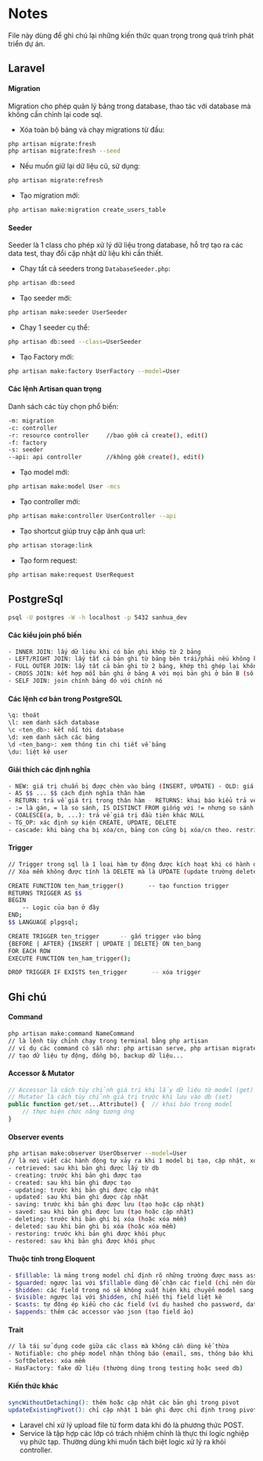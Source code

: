 # **Notes**

File này dùng để ghi chú lại những kiến thức quan trọng trong quá trình phát triển dự án.

## **Laravel**
#### Migration
Migration cho phép quản lý bảng trong database, thao tác với database mà không cần chỉnh lại code sql.
- Xóa toàn bộ bảng và chạy migrations từ đầu:
```bash
php artisan migrate:fresh
php artisan migrate:fresh --seed
```
- Nếu muốn giữ lại dữ liệu cũ, sử dụng:
```bash
php artisan migrate:refresh
```
- Tạo migration mới:
```bash
php artisan make:migration create_users_table
```
#### Seeder
Seeder là 1 class cho phép xử lý dữ liệu trong database, hỗ trợ tạo ra các data test, thay đổi cập nhật dữ liệu khi cần thiết.
- Chạy tất cả seeders trong `DatabaseSeeder.php`:
```bash
php artisan db:seed
```
- Tạo seeder mới:
```bash
php artisan make:seeder UserSeeder
```
- Chạy 1 seeder cụ thể:
```bash
php artisan db:seed --class=UserSeeder
```
- Tạo Factory mới:
```bash
php artisan make:factory UserFactory --model=User
```
#### **Các lệnh Artisan quan trọng**
Danh sách các tùy chọn phổ biến:
```bash
-m: migration
-c: controller
-r: resource controller     //bao gồm cả create(), edit()
-f: factory
-s: seeder
--api: api controller       //không gồm create(), edit()
```
- Tạo model mới:
```bash
php artisan make:model User -mcs
```
- Tạo controller mới:
```bash
php artisan make:controller UserController --api
```
- Tạo shortcut giúp truy cập ảnh qua url:
```bash
php artisan storage:link
```
- Tạo form request:
```bash
php artisan make:request UserRequest
```
## **PostgreSql**
```bash
psql -U postgres -W -h localhost -p 5432 sanhua_dev
```
#### **Các kiểu join phổ biến**
```bash
- INNER JOIN: lấy dữ liệu khi có bản ghi khớp từ 2 bảng
- LEFT/RIGHT JOIN: lấy tất cả bản ghi từ bảng bên trái/phải nếu không khớp bảng phải/trái trả về null
- FULL OUTER JOIN: lấy tất cả bản ghi từ 2 bảng, khớp thì ghép lại không khớp trả về null
- CROSS JOIN: kết hợp mỗi bản ghi ở bảng A với mọi bản ghi ở bản B (số lượng kết quả = n * m cách chọn)
- SELF JOIN: join chính bảng đó với chính nó
```
#### **Các lệnh cơ bản trong PostgreSQL**
```bash
\q: thoát
\l: xem danh sách database
\c <ten_db>: kết nối tới database
\d: xem danh sách các bảng
\d <ten_bang>: xem thông tin chi tiết về bảng
\du: liệt kê user
```
#### **Giải thích các định nghĩa**
```bash
- NEW: giá trị chuẩn bị được chèn vào bảng (INSERT, UPDATE) - OLD: giá trị cũ của bảng (UPDATE, DELETE)
- AS $$ ... $$ cách định nghĩa thân hàm
- RETURN: trả về giá trị trong thân hàm - RETURNS: khai báo kiểu trả về của hàm
- := là gán, = là so sánh, IS DISTINCT FROM giống với != nhưng so sánh cả kiểu NULL
- COALESCE(a, b, ...): trả về giá trị đầu tiên khác NULL
- TG_OP: xác định sự kiện CREATE, UPDATE, DELETE
- cascade: khi bảng cha bị xóa/cn, bảng con cũng bị xóa/cn theo. restrict: ngăn chặn việc xóa/cn bảng cha. set null: bảng cha bị xóa/cn bảng con đặt thành null.
```
#### **Trigger**
```bash
// Trigger trong sql là 1 loại hàm tự động được kích hoạt khi có hành động INSERT, UPDATE, DELETE, TRUNCATE xảy ra
// Xóa mềm không được tính là DELETE mà là UPDATE (update trường deleted_at)

CREATE FUNCTION ten_ham_trigger()       -- tạo function trigger
RETURNS TRIGGER AS $$
BEGIN
    -- Logic của bạn ở đây
END;
$$ LANGUAGE plpgsql;

CREATE TRIGGER ten_trigger      -- gắn trigger vào bảng
{BEFORE | AFTER} {INSERT | UPDATE | DELETE} ON ten_bang
FOR EACH ROW
EXECUTE FUNCTION ten_ham_trigger();

DROP TRIGGER IF EXISTS ten_trigger       -- xóa trigger
```
## **Ghi chú**
#### **Command**
```bash
php artisan make:command NameCommand
// là lệnh tùy chỉnh chạy trong terminal bằng php artisan
// ví dụ các command có sẵn như: php artisan serve, php artisan migrate...
// tạo dữ liệu tự động, đồng bộ, backup dữ liệu...

```
#### **Accessor & Mutator**
```php
// Accessor là cách tùy chỉnh giá trị khi lấy dữ liệu từ model (get)
// Mutator là cách tùy chỉnh giá trị trước khi lưu vào db (set)
public function get/set...Attribute() {  // khai báo trong model
    // thực hiện chức năng tương ứng
}
```
#### **Observer events**
```bash
php artisan make:observer UserObserver --model=User
// là nơi viết các hành động tự xảy ra khi 1 model bị tạo, cập nhật, xóa...
- retrieved: sau khi bản ghi được lấy từ db
- creating: trước khi bản ghi được tạo
- created: sau khi bản ghi được tạo
- updating: trước khi bản ghi được cập nhật
- updated: sau khi bản ghi được cập nhật
- saving: trước khi bản ghi được lưu (tạo hoặc cập nhật)
- saved: sau khi bản ghi được lưu (tạo hoặc cập nhật)
- deleting: trước khi bản ghi bị xóa (hoặc xóa mềm)
- deleted: sau khi bản ghi bị xóa (hoặc xóa mềm)
- restoring: trước khi bản ghi được khôi phục
- restored: sau khi bản ghi được khôi phục
```
#### **Thuộc tính trong Eloquent**
```bash
- $fillable: là mảng trong model chỉ định rõ những trường được mass assign (tức được phép create() hoặc update()), các trường nằm ngoài sẽ bị bỏ qua
- $guarded: ngược lại với $fillable dùng để chặn các field (chỉ nên dùng 1 trong 2)
- $hidden: các field trong nó sẽ không xuất hiện khi chuyển model sang json hoặc array (dùng cho các dữ liệu nhạy cảm)
- $visible: ngược lại với $hidden, chỉ hiển thị field liệt kê
- $casts: tự động ép kiểu cho các field (ví dụ hashed cho password, datetime cho email_verified_at)
- $appends: thêm các accessor vào json (tạo field ảo)
```
#### **Trait**
```bash
// là tái sử dụng code giữa các class mà không cần dùng kế thừa
- Notifiable: cho phép model nhận thông báo (email, sms, thông báo khi có đơn hàng mới, ...)
- SoftDeletes: xóa mềm
- HasFactory: fake dữ liệu (thường dùng trong testing hoặc seed db)

```
#### **Kiến thức khác**
```bash
syncWithoutDetaching(): thêm hoặc cập nhật các bản ghi trong pivot
updateExistingPivot(): chỉ cập nhật 1 bản ghi được chỉ định trong pivot 
```

- Laravel chỉ xử lý upload file từ form data khi đó là phương thức POST.
- Service là tập hợp các lớp có trách nhiệm chính là thực thi logic nghiệp vụ phức tạp. Thường dùng khi muốn tách biệt logic xử lý ra khỏi controller.
